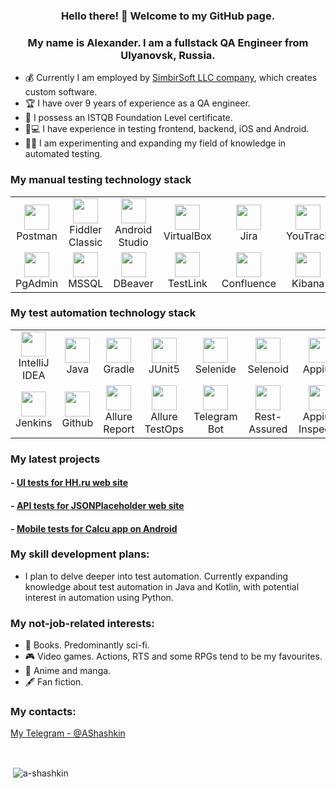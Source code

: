 <p align="center">
<h3 align="center"> Hello there! 👋 Welcome to my GitHub page. </h3>
</p>
<p align="center">
<h3 align="center">My name is Alexander. I am a fullstack QA Engineer from Ulyanovsk, Russia.</h3>
</p>

- :moneybag: Currently I am employed by [SimbirSoft LLC company](https://www.simbirsoft.com/en/), which creates custom software.
- 🏆 I have over 9 years of experience as a QA engineer.
- :gem: I possess an ISTQB Foundation Level certificate.
- :iphone::computer: I have experience in testing frontend, backend, iOS and Android.
- :man_student: I am experimenting and expanding my field of knowledge in automated testing.

### My manual testing technology stack
<table>
<tbody>
<tr>
<td align="center"><src="https://www.jetbrains.com/idea/"><img src="https://res.cloudinary.com/postman/image/upload/t_team_logo/v1629869194/team/2893aede23f01bfcbd2319326bc96a6ed0524eba759745ed6d73405a3a8b67a8" width="40" height="40"><br>Postman</td>
<td align="center"><src="https://www.jetbrains.com/idea/"><img src="https://www.megaleechers.com/storage/Fiddler-Classic-Icon.png" width="40" height="40"><br>Fiddler Classic</td>
<td align="center"><src="https://www.jetbrains.com/idea/"><img src="https://upload.wikimedia.org/wikipedia/commons/thumb/9/95/Android_Studio_Icon_3.6.svg/1900px-Android_Studio_Icon_3.6.svg.png" width="40" height="40"><br>Android Studio</td>
<td align="center"><src="https://www.jetbrains.com/idea/"><img src="https://upload.wikimedia.org/wikipedia/commons/d/d5/Virtualbox_logo.png" width="40" height="40"><br>VirtualBox</td>
<td align="center"><src="https://www.jetbrains.com/idea/"><img src="https://logowik.com/content/uploads/images/jira2966.logowik.com.webp" width="40" height="40"><br>Jira</td>
<td align="center"><src="https://www.jetbrains.com/idea/"><img src="https://upload.wikimedia.org/wikipedia/commons/9/95/YouTrack_Icon.png" width="40" height="40"><br>YouTrack</td>
<td align="center"><src="https://www.jetbrains.com/idea/"><img src="https://github.com/user-attachments/assets/130e74ec-69d6-465b-a50f-a2da5c3fb764" width="40" height="40"><br>Proxyman</td>
<td align="center"><img src="https://github.com/user-attachments/assets/9ff214de-eada-427a-a7b1-aa8d378247da" width="40" height="40"><br>Kafka</td>
</tr>
<tr>
<td align="center"><src="https://www.jetbrains.com/idea/"><img src="https://developer.asustor.com/uploadIcons/0020_96009_1552971827_pgadmin-icon.png" width="40" height="40"><br>PgAdmin</td>
<td align="center"><src="https://www.jetbrains.com/idea/"><img src="https://i.pinimg.com/originals/32/a0/3a/32a03aee0c76419ec5bde950a62883bc.png" width="40" height="40"><br>MSSQL</td>
<td align="center"><src="https://www.jetbrains.com/idea/"><img src="https://upload.wikimedia.org/wikipedia/commons/thumb/b/b5/DBeaver_logo.svg/1200px-DBeaver_logo.svg.png" width="40" height="40"><br>DBeaver</td>
<td align="center"><src="https://www.jetbrains.com/idea/"><img src="https://github.com/user-attachments/assets/be696e55-415d-470a-8d53-056dc84b48f4" width="40" height="40"><br>TestLink</td>

<td align="center"><src="https://www.jetbrains.com/idea/"><img src="https://cdn.worldvectorlogo.com/logos/confluence-1.svg" width="40" height="40"><br>Confluence</td>
<td align="center"><src="https://www.jetbrains.com/idea/"><img src="https://brandslogos.com/wp-content/uploads/images/large/elastic-kibana-logo.png" width="40" height="40"><br>Kibana</td>
<td align="center"><src="https://www.jetbrains.com/idea/"><img src="https://github.com/user-attachments/assets/ffae876b-3fe5-4f88-9382-5ee567e7d08a" width="40" height="40"><br>Redis</td>
<td align="center"><src="https://www.jetbrains.com/idea/"><img src="https://github.com/user-attachments/assets/d8e53800-8115-43c6-ad90-5b0c4da7f317" width="40" height="40"><br>GraphQL</td>
</tbody>
</table>



### My test automation technology stack
<table>
<tbody>
<tr>
<td align="center"><src="https://www.jetbrains.com/idea/"><img src="https://upload.wikimedia.org/wikipedia/commons/thumb/9/9c/IntelliJ_IDEA_Icon.svg/1200px-IntelliJ_IDEA_Icon.svg.png" width="40" height="40"><br>IntelliJ IDEA</td>
<td align="center"><src="https://www.jetbrains.com/idea/"><img src="https://cdn-icons-png.flaticon.com/512/226/226777.png" width="40" height="40"><br>Java</td>
<td align="center"><src="https://www.jetbrains.com/idea/"><img src="https://github.com/user-attachments/assets/4cb6f472-82f6-4a4d-b1e5-1a4c17c73bb7" width="40" height="40"><br>Gradle</td>

<td align="center"><src="https://www.jetbrains.com/idea/"><img src="https://junit.org/junit5/assets/img/junit5-logo.png" width="40" height="40"><br>JUnit5</td>
<td align="center"><src="https://www.jetbrains.com/idea/"><img src="https://user-images.githubusercontent.com/47101779/210963191-4a3df255-fcac-418b-a903-eada87d84120.png" width ="40" height="40"><br>Selenide</td>
<td align="center"><src="https://www.jetbrains.com/idea/"><img src="https://avatars.githubusercontent.com/u/26328913?s=280&v=4" width="40" height="40"><br>Selenoid</td>
<td align="center"><src="https://www.jetbrains.com/idea/"><img src="https://avatars.githubusercontent.com/u/3221291?s=280&v=4" width="40" height="40"><br>Appium</td>
<td align="center"><src="https://www.jetbrains.com/idea/"><img src="https://github.com/user-attachments/assets/36a82437-0e95-4f41-98c9-5af4c7b20083" width="40" height="40"><br>Kotlin</td>
<td align="center"><src="https://www.jetbrains.com/idea/"><img src="https://github.com/user-attachments/assets/00a1e90e-63cd-4ea8-aa9b-1b21e80f12d0" width="40" height="40"><br>Kaspresso</td>
<td align="center"><src="https://www.jetbrains.com/idea/"><img src="https://github.com/user-attachments/assets/a7afbe16-3e6d-48ec-a53a-1ad0fa87dcbc" width="40" height="40"><br>VS Code</td>
</tr>
<tr>
<td align="center"><src="https://www.jetbrains.com/idea/"><img src="https://upload.wikimedia.org/wikipedia/commons/thumb/e/e9/Jenkins_logo.svg/1200px-Jenkins_logo.svg.png" width="40" height="40"><br>Jenkins</td>
<td align="center"><src="https://www.jetbrains.com/idea/"><img src="https://github.githubassets.com/images/modules/logos_page/GitHub-Mark.png" width="40" height="40"><br>Github</td>
<td align="center"><src="https://www.jetbrains.com/idea/"><img src="https://github.com/user-attachments/assets/24a5906d-3637-4476-be65-d8c6a0117ad1" width="40" height="40"><br>Allure Report</td>
<td align="center"><src="https://www.jetbrains.com/idea/"><img src="https://github.com/user-attachments/assets/8a195bae-4a86-43e8-a45c-fda52837b593" width="40" height="40"><br>Allure TestOps</td>
<td align="center"><src="https://www.jetbrains.com/idea/"><img src="https://upload.wikimedia.org/wikipedia/commons/thumb/8/82/Telegram_logo.svg/2048px-Telegram_logo.svg.png" width="40" height=![appium logo](https://github.com/user-attachments/assets/5140cd50-16c9-41e2-a569-20bad84d8caa)
"40"><br>Telegram Bot</td>
<td align="center"><src="https://www.jetbrains.com/idea/"><img src="https://media.trustradius.com/product-logos/M1/My/B8NQDTOWGI16.PNG" width="40" height="40"><br>Rest-Assured</td>
<td align="center"><src="https://www.jetbrains.com/idea/"><img src="https://img.informer.com/icons_mac/png/128/531/531471.png" width="40" height="40"><br>Appium Inspector</td>
<td align="center"><src="https://www.jetbrains.com/idea/"><img src="https://github.com/user-attachments/assets/3ce43858-0c98-420c-9199-78ef47ba649b" width="40" height="40"><br>Swift</td>
<td align="center"><src="https://www.jetbrains.com/idea/"><img src="https://github.com/user-attachments/assets/8a483cf6-9f1a-44d1-9394-90984aef7aa0" width="40" height="40"><br>XCUITest</td>
<td align="center"><src="https://www.jetbrains.com/idea/"><img src="https://github.com/user-attachments/assets/38083e1e-da9a-4334-8aee-ed72fef1581e" width="40" height="40"><br>Xcode</td>
</tr>
</tbody>
</table>



### My latest projects
#### - [UI tests for HH.ru web site](https://github.com/a-shashkin/hh-project-tests)
#### - [API tests for JSONPlaceholder web site](https://github.com/a-shashkin/jsonplaceholder-api-tests)
#### - [Mobile tests for Calcu app on Android](https://github.com/a-shashkin/calcu-tests)

### My skill development plans:
- I plan to delve deeper into test automation. Currently expanding knowledge about test automation in Java and Kotlin, with potential interest in automation using Python.

### My not-job-related interests:
- :book: Books. Predominantly sci-fi.
- :video_game: Video games. Actions, RTS and some RPGs tend to be my favourites.
- :notebook_with_decorative_cover: Anime and manga.
- :fountain_pen: Fan fiction.

### My contacts:
[My Telegram - @AShashkin](https://t.me/AShashkin)

<br>
<p>&nbsp;<img align="center" src="https://github-readme-stats.vercel.app/api?username=a-shashkin&theme=chartreuse-dark&show_icons=true&locale=en" alt="a-shashkin" /></p>
